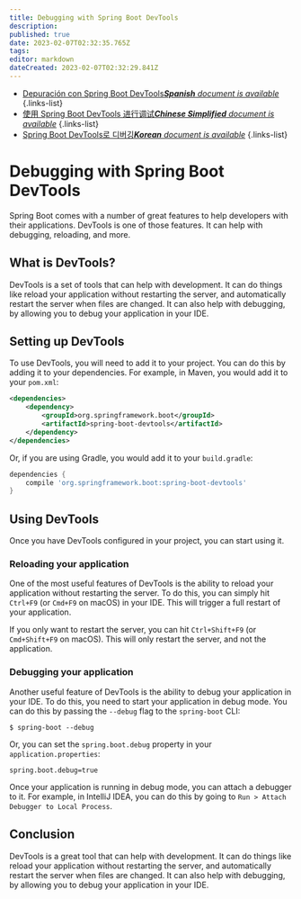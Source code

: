 ```yaml
---
title: Debugging with Spring Boot DevTools
description: 
published: true
date: 2023-02-07T02:32:35.765Z
tags: 
editor: markdown
dateCreated: 2023-02-07T02:32:29.841Z
---
```


- [Depuración con Spring Boot DevTools***Spanish** document is available*](/es/Knowledge-base/Spring-Boot/debugging-with-spring-boot-devtools)
{.links-list}
- [使用 Spring Boot DevTools 进行调试***Chinese Simplified** document is available*](/zh/Knowledge-base/Spring-Boot/debugging-with-spring-boot-devtools)
{.links-list}
- [Spring Boot DevTools로 디버깅***Korean** document is available*](/ko/Knowledge-base/Spring-Boot/debugging-with-spring-boot-devtools)
{.links-list}


# Debugging with Spring Boot DevTools

Spring Boot comes with a number of great features to help developers with their applications. DevTools is one of those features. It can help with debugging, reloading, and more.

## What is DevTools?

DevTools is a set of tools that can help with development. It can do things like reload your application without restarting the server, and automatically restart the server when files are changed. It can also help with debugging, by allowing you to debug your application in your IDE.

## Setting up DevTools

To use DevTools, you will need to add it to your project. You can do this by adding it to your dependencies. For example, in Maven, you would add it to your `pom.xml`:

```xml
<dependencies>
    <dependency>
        <groupId>org.springframework.boot</groupId>
        <artifactId>spring-boot-devtools</artifactId>
    </dependency>
</dependencies>
```

Or, if you are using Gradle, you would add it to your `build.gradle`:

```groovy
dependencies {
    compile 'org.springframework.boot:spring-boot-devtools'
}
```

## Using DevTools

Once you have DevTools configured in your project, you can start using it.

### Reloading your application

One of the most useful features of DevTools is the ability to reload your application without restarting the server. To do this, you can simply hit `Ctrl+F9` (or `Cmd+F9` on macOS) in your IDE. This will trigger a full restart of your application.

If you only want to restart the server, you can hit `Ctrl+Shift+F9` (or `Cmd+Shift+F9` on macOS). This will only restart the server, and not the application.

### Debugging your application

Another useful feature of DevTools is the ability to debug your application in your IDE. To do this, you need to start your application in debug mode. You can do this by passing the `--debug` flag to the `spring-boot` CLI:

```
$ spring-boot --debug
```

Or, you can set the `spring.boot.debug` property in your `application.properties`:

```properties
spring.boot.debug=true
```

Once your application is running in debug mode, you can attach a debugger to it. For example, in IntelliJ IDEA, you can do this by going to `Run > Attach Debugger to Local Process`.

## Conclusion

DevTools is a great tool that can help with development. It can do things like reload your application without restarting the server, and automatically restart the server when files are changed. It can also help with debugging, by allowing you to debug your application in your IDE.